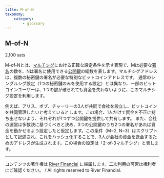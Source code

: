 ```yaml
---
title: M-of-N
taxonomy:
    category:
        - glossary
---
```


## M-of-N
2,100 sats

M-of-Nとは、[マルチシグ](https://lostinbitcoin.jp/glossary/multisig/)における正確な設定条件を示す表現で、Mは必要な[署名](https://lostinbitcoin.jp/glossary/signature/)の数を、Nは署名に使用できる[公開鍵](https://lostinbitcoin.jp/glossary/public_key/)の総数を表します。マルチシグアドレスは、複数の秘密鍵の署名が必要な特別なビットコインアドレスです。 通常のシングルシグ設定（1つの秘密鍵のみを使用する設定）とは異なり、一部のビットコインユーザーは、1つの鍵が破られても資金を失わないように、このマルチシグ設定を利用します。

例えば、アリス、ボブ、チャーリーの3人が共同で会社を設立し、ビットコインを共同管理したいと考えているとします。この場合、1人だけで資金を不正に持ち出せないよう、それぞれが1つずつ公開鍵を提供して共有します。 また、会社の運営は多数決に基づくべきと決め、3つの公開鍵のうち2つの署名があれば資金を動かせるよう設定したと仮定します。この条件（M=2, N=3）はスクリプトとして記述され、これをハッシュ化することで、3人が会社の資金を送金するためのアドレスが生成されます。この場合の設定は「2-of-3マルチシグ」と表します。

---
コンテンツの著作権は [River Financial](https://river.com/) に帰属します。二次利用の可否は権利者にご確認ください。 / All rights reserved to River Financial.
